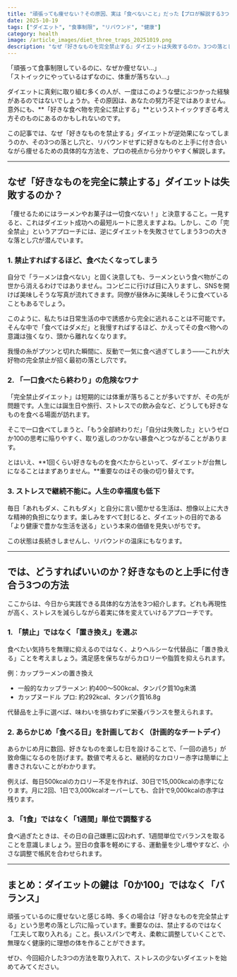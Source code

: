 ```yaml
---
title: "頑張っても痩せない？その原因、実は「食べないこと」だった【プロが解説する3つの落とし穴】"
date: 2025-10-19
tags: ["ダイエット", "食事制限", "リバウンド", "健康"]
category: health
image: /article_images/diet_three_traps_20251019.png
description: "なぜ『好きなものを完全禁止する』ダイエットは失敗するのか。3つの落とし穴と、リバウンドしない実践的な対策をプロが解説します。"
---
```


「頑張って食事制限しているのに、なぜか痩せない…」  
「ストイックにやっているはずなのに、体重が落ちない…」

ダイエットに真剣に取り組む多くの人が、一度はこのような壁にぶつかった経験があるのではないでしょうか。その原因は、あなたの努力不足ではありません。意外にも、**「好きな食べ物を完全に禁止する」**というストイックすぎる考え方そのものにあるのかもしれないのです。

この記事では、なぜ「好きなものを禁止する」ダイエットが逆効果になってしまうのか、その3つの落とし穴と、リバウンドせずに好きなものと上手に付き合いながら痩せるための具体的な方法を、プロの視点から分かりやすく解説します。

---

## なぜ「好きなものを完全に禁止する」ダイエットは失敗するのか？

「痩せるためにはラーメンやお菓子は一切食べない！」と決意すること。一見すると、これはダイエット成功への最短ルートに思えますよね。しかし、この「完全禁止」というアプローチには、逆にダイエットを失敗させてしまう3つの大きな落とし穴が潜んでいます。

### 1. 禁止すればするほど、食べたくなってしまう

自分で「ラーメンは食べない」と固く決意しても、ラーメンという食べ物がこの世から消えるわけではありません。コンビニに行けば目に入りますし、SNSを開けば美味しそうな写真が流れてきます。同僚が昼休みに美味しそうに食べていることもあるでしょう。

このように、私たちは日常生活の中で誘惑から完全に逃れることは不可能です。そんな中で「食べてはダメだ」と我慢すればするほど、かえってその食べ物への意識は強くなり、頭から離れなくなります。

我慢の糸がプツンと切れた瞬間に、反動で一気に食べ過ぎてしまう——これが大好物の完全禁止が招く最初の落とし穴です。

### 2. 「一口食べたら終わり」の危険なワナ

「完全禁止ダイエット」は短期的には体重が落ちることが多いですが、その先が問題です。人生には誕生日や旅行、ストレスでの飲み会など、どうしても好きなものを食べる場面が訪れます。

そこで一口食べてしまうと、「もう全部終わりだ」「自分は失敗した」というゼロか100の思考に陥りやすく、取り返しのつかない暴食へとつながることがあります。

とはいえ、**1回くらい好きなものを食べたからといって、ダイエットが台無しになることはまずありません。**重要なのはその後の切り替えです。

### 3. ストレスで継続不能に。人生の幸福度も低下

毎日「あれもダメ、これもダメ」と自分に言い聞かせる生活は、想像以上に大きな精神的負担になります。楽しみをすべて封じると、ダイエットの目的である「より健康で豊かな生活を送る」という本来の価値を見失いがちです。

この状態は長続きしませんし、リバウンドの温床にもなります。

---

## では、どうすればいいのか？好きなものと上手に付き合う3つの方法

ここからは、今日から実践できる具体的な方法を3つ紹介します。どれも再現性が高く、ストレスを減らしながら着実に体を変えていけるアプローチです。

### 1. 「禁止」ではなく「置き換え」を選ぶ

食べたい気持ちを無理に抑えるのではなく、よりヘルシーな代替品に「置き換える」ことを考えましょう。満足感を保ちながらカロリーや脂質を抑えられます。

例：カップラーメンの置き換え
- 一般的なカップラーメン: 約400〜500kcal、タンパク質10g未満
- カップヌードル プロ: 約292kcal、タンパク質16.8g

代替品を上手に選べば、味わいを損なわずに栄養バランスを整えられます。

### 2. あらかじめ「食べる日」を計画しておく（計画的なチートデイ）

あらかじめ月に数回、好きなものを楽しむ日を設けることで、「一回の過ち」が致命傷になるのを防げます。数値で考えると、継続的なカロリー赤字は簡単に上書きされないことがわかります。

例えば、毎日500kcalのカロリー不足を作れば、30日で15,000kcalの赤字になります。月に2回、1日で3,000kcalオーバーしても、合計で9,000kcalの赤字は残ります。

### 3. 「1食」ではなく「1週間」単位で調整する

食べ過ぎたときは、その日の自己嫌悪に囚われず、1週間単位でバランスを取ることを意識しましょう。翌日の食事を軽めにする、運動量を少し増やすなど、小さな調整で帳尻を合わせられます。

---

## まとめ：ダイエットの鍵は「0か100」ではなく「バランス」

頑張っているのに痩せないと感じる時、多くの場合は「好きなものを完全禁止する」という思考の落とし穴に陥っています。重要なのは、禁止するのではなく「工夫して取り入れる」こと。長いスパンで考え、柔軟に調整していくことで、無理なく健康的に理想の体を作ることができます。

ぜひ、今回紹介した3つの方法を取り入れて、ストレスの少ないダイエットを始めてみてください。

